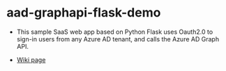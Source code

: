 # aad-graphapi-flask-demo
* This sample SaaS web app based on Python Flask uses Oauth2.0 to sign-in users from any Azure AD tenant, and calls the Azure AD Graph API.

* [Wiki page](https://github.com/frankyao47/aad-graphapi-flask-demo/wiki)